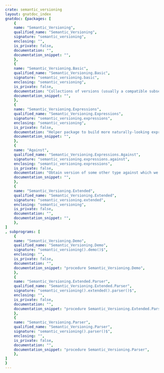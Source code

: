 ```yaml
---
crate: semantic_versioning
layout: gnatdoc_index
gnatdoc: {packages: [
    {
    name: "Semantic_Versioning",
    qualified_name: "Semantic_Versioning",
    signature: "semantic_versioning",
    enclosing: "",
    is_private: false,
    documentation: "",
    documentation_snippet: "",
    },
    {
    name: "Semantic_Versioning.Basic",
    qualified_name: "Semantic_Versioning.Basic",
    signature: "semantic_versioning.basic",
    enclosing: "semantic_versioning",
    is_private: false,
    documentation: "Collections of versions (usually a compatible subset). These basic sets\nonly allow \"and\" conditions.",
    documentation_snippet: "",
    },
    {
    name: "Semantic_Versioning.Expressions",
    qualified_name: "Semantic_Versioning.Expressions",
    signature: "semantic_versioning.expressions",
    enclosing: "semantic_versioning",
    is_private: false,
    documentation: "Helper package to build more naturally-looking expressions\n\n@formal LH\n@formal Result\n@formal Build_Condition\n@formal Strict\n  When parsing strings",
    documentation_snippet: "",
    },
    {
    name: "Against",
    qualified_name: "Semantic_Versioning.Expressions.Against",
    signature: "semantic_versioning.expressions.against",
    enclosing: "semantic_versioning.expressions",
    is_private: false,
    documentation: "Obtain version of some other type against which we compare\n\n@formal RH\n@formal Get_Version",
    documentation_snippet: "",
    },
    {
    name: "Semantic_Versioning.Extended",
    qualified_name: "Semantic_Versioning.Extended",
    signature: "semantic_versioning.extended",
    enclosing: "semantic_versioning",
    is_private: false,
    documentation: "",
    documentation_snippet: "",
    },
]
, subprograms: [
    {
    name: "Semantic_Versioning.Demo",
    qualified_name: "Semantic_Versioning.Demo",
    signature: "semantic_versioning().demo()$",
    enclosing: "",
    is_private: false,
    documentation: "",
    documentation_snippet: "procedure Semantic_Versioning.Demo",
    },
    {
    name: "Semantic_Versioning.Extended.Parser",
    qualified_name: "Semantic_Versioning.Extended.Parser",
    signature: "semantic_versioning().extended().parser()$",
    enclosing: "",
    is_private: false,
    documentation: "",
    documentation_snippet: "procedure Semantic_Versioning.Extended.Parser",
    },
    {
    name: "Semantic_Versioning.Parser",
    qualified_name: "Semantic_Versioning.Parser",
    signature: "semantic_versioning().parser()$",
    enclosing: "",
    is_private: false,
    documentation: "",
    documentation_snippet: "procedure Semantic_Versioning.Parser",
    },
]
}
---
```

